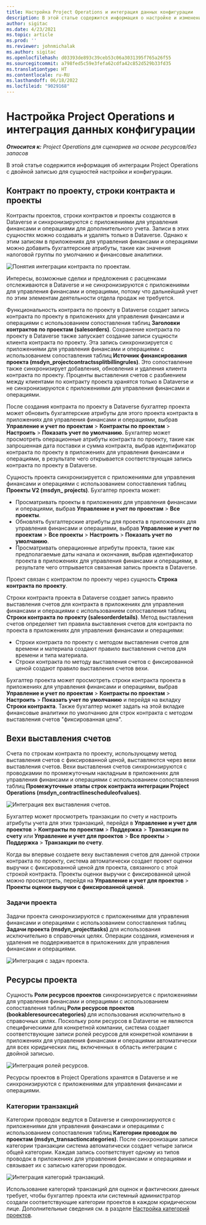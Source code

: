 ```yaml
---
title: Настройка Project Operations и интеграция данных конфигурации
description: В этой статье содержится информация о настройке и изменении конфигурации карт двойной записи в Project Operations.
author: sigitac
ms.date: 4/23/2021
ms.topic: article
ms.prod: ''
ms.reviewer: johnmichalak
ms.author: sigitac
ms.openlocfilehash: d03393de893c39ceb53c06a3031395f765a26f55
ms.sourcegitcommit: a798fed5c59e3fefa62cdfa42c852d529b33fd35
ms.translationtype: HT
ms.contentlocale: ru-RU
ms.lasthandoff: 06/18/2022
ms.locfileid: "9029168"
---
```

# <a name="project-operations-setup-and-configuration-data-integration"></a>Настройка Project Operations и интеграция данных конфигурации

_**Относится к:** Project Operations для сценариев на основе ресурсов/без запасов_

В этой статье содержится информация об интеграции Project Operations с двойной записью для сущностей настройки и конфигурации.

## <a name="project-contracts-contract-lines-and-projects"></a>Контракт по проекту, строки контракта и проекты

Контракты проектов, строки контрактов и проекты создаются в Dataverse и синхронизируются с приложениями для управления финансами и операциями для дополнительного учета. Записи в этих сущностях можно создавать и удалять только в Dataverse. Однако к этим записям в приложениях для управления финансами и операциями можно добавить бухгалтерские атрибуты, такие как значения налоговой группы по умолчанию и финансовые аналитики.

  ![Понятия интеграции контракта по проектам.](./media/1ProjectContract.jpg)

Интересы, возможные сделки и предложения с расценками отслеживаются в Dataverse и не синхронизируются с приложениями для управления финансами и операциями, потому что дальнейший учет по этим элементам деятельности отдела продаж не требуется.

Функциональность контракта по проекту в Dataverse создает запись контракта по проекту в приложениях для управления финансами и операциями с использованием сопоставления таблиц **Заголовки контрактов по проектам (salesorders)**. Сохранение контракта по проекту в Dataverse также запускает создание записи сущности клиента контракта по проекту. Эта запись синхронизируется с приложениями для управления финансами и операциями с использованием сопоставления таблиц **Источник финансирования проекта (msdyn\_projectcontractssplitbillingrules)**. Это сопоставление также синхронизирует добавления, обновления и удаления клиента контракта по проекту. Проценты выставления счетов с разбиением между клиентами по контракту проекта хранятся только в Dataverse и не синхронизируются с приложениями для управления финансами и операциями.

После создания контракта по проекту в Dataverse бухгалтер проекта может обновить бухгалтерские атрибуты для этого проекта контракта в приложениях для управления финансами и операциями, выбрав **Управление и учет по проектам** > **Контракты по проектам** > **Настроить** > **Показать учет по умолчанию**. Бухгалтер может просмотреть операционные атрибуты контракта по проекту, такие как запрошенная дата поставки и сумма контракта, выбрав идентификатор контракта по проекту в приложениях для управления финансами и операциями, в результате чего открывается соответствующая запись контракта по проекту в Dataverse.

Сущность проекта синхронизируется с приложениями для управления финансами и операциями с использованием сопоставления таблиц **Проекты V2 (msdyn\_ projects)**. Бухгалтер проекта может:

  - Просматривать проекты в приложениях для управления финансами и операциями, выбрав **Управление и учет по проектам** > **Все проекты**. 
  - Обновлять бухгалтерские атрибуты для проекта в приложениях для управления финансами и операциями, выбрав **Управление и учет по проектам** > **Все проекты** > **Настроить** > **Показать учет по умолчанию**.  
  - Просматривать операционные атрибуты проекта, такие как предполагаемые даты начала и окончания, выбрав идентификатор проекта в приложениях для управления финансами и операциями, в результате чего отпрывается связанная запись проекта в Dataverse.

Проект связан с контрактом по проекту через сущность **Строка контракта по проекту**.

Строки контракта проекта в Dataverse создает запись правило выставления счетов для контракта в приложениях для управления финансами и операциями с использованием сопоставления таблиц **Строки контракта по проекту (salesorderdetails)**. Метод выставления счетов определяет тип правила выставления счетов для контракта по проекта в приложениях для управления финансами и операциями:

  - Строки контракта по проекту с методом выставления счетов для времени и материала создают правило выставления счетов для времени и типа материала.
  - Строки контракта по методу выставления счетов с фиксированной ценой создают правило выставления счетов вехи.

Бухгалтер проекта может просмотреть строки контракта проекта в приложениях для управления финансами и операциями, выбрав **Управление и учет по проектам** > **Контракты по проектам** > **Настроить** > **Показать учет по умолчанию** и перейдя на вкладку **Строки контракта**. Также бухгалтер может задать на этой вкладке финансовые аналитики по умолчанию для строк контракта с методом выставления счетов "фиксированная цена".

## <a name="billing-milestones"></a>Вехи выставления счетов

Счета по строкам контракта по проекту, использующему метод выставления счетов с фиксированной ценой, выставляются через вехи выставления счетов. Вехи выставления счетов синхронизируются с проводкамии по промежуточным накладным в приложениях для управления финансами и операциями с использованием сопоставления таблиц **Промежуточные этапы строк контракта интеграции Project Operations (msdyn\_contractlinescheduleofvalues)**.

  ![Интеграция вех выставления счетов.](./media/2Milestones.jpg)

Бухгалтер может просмотреть транзакции по счету и настроить атрибуты учета для этих транзакций, перейдя в **Управление и учет для проектов** > **Контракты по проектам** > **Поддержка** > **Транзакции по счету** или **Управление и учет для проектов** > **Все проекты** > **Поддержка** > **Транзакции по счету**.

Когда вы впервые создаете веху выставления счетов для данной строки контракта по проекту, система автоматически создает проект оценки выручки с фиксированной ценой для проекта, связанного с этой строкой контракта. Проекты оценки выручки с фиксированной ценой можно просмотреть, перейдя на **Управление и учет для проектов** > **Проекты оценки выручки с фиксированной ценой**.

### <a name="project-tasks"></a>Задачи проекта

Задачи проекта синхронизируются с приложениями для управления финансами и операциями с использованием сопоставления таблиц **Задачи проекта (msdyn\_projecttasks)** для использования исключительно в справочных целях. Операции создания, изменения и удаления не поддерживается в приложениях для управления финансами и операциями.

  ![Интеграция с задач проекта.](./media/3Tasks.jpg)

## <a name="project-resources"></a>Ресурсы проекта

Сущность **Роли ресурсов проектов** синхронизируется с приложениями для управления финансами и операциями с использованием сопоставления таблиц **Роли ресурсов проектов (bookableresourcecategories)** для использования исключительно в справочных целях. Поскольку роли ресурсов в Dataverse не являются специфическими для конкретной компании, система создает соответствующие записи ролей ресурсов для конкретной компании в приложениях для управления финансами и операциями автоматически для всех юридических лиц, включенных в область интеграции с двойной записью.

![Интеграция ролей ресурсов.](./media/5Resources.jpg)

Ресурсы проектов в Project Operations хранятся в Dataverse и не синхронизируются с приложениями для управления финансами и операциями.

### <a name="transaction-categories"></a>Категории транзакций

Категории проводок ведутся в Dataverse и синхронизируются с приложениями для управления финансами и операциями с использованием сопоставления таблиц **Категории проводок по проектам (msdyn\_transactioncategories)**. После синхронизации записи категории транзакции система автоматически создает четыре записи общей категории. Каждая запись соответствует одному из типов проводок в приложениях для управления финансами и операциями и связывает их с записью категории проводок.

![Интеграция категорий транзакций.](./media/4TransactionCategories.jpg)

Использование категорий транзакций для оценок и фактических данных требует, чтобы бухгалтер проекта или системный администратор создали соответствующие категории проектов в каждом юридическом лице. Дополнительные сведения см. в разделе [Настройка категорий проектов](../project-accounting/configure-project-categories.md).
